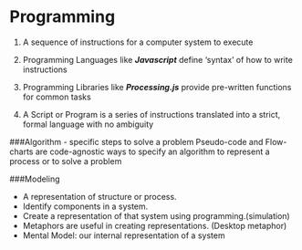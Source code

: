 Programming
============

1. A sequence of instructions for a computer system to execute

2. Programming Languages like ***Javascript*** define ‘syntax’ of how to write instructions
 
3. Programming Libraries like ***Processing.js*** provide pre-written functions for common tasks

4. A Script or Program is a series of instructions translated into a strict, formal language with no ambiguity

###Algorithm - specific steps to solve a problem
  Pseudo-code and Flow-charts are code-agnostic ways to specify an algorithm to represent a process or to solve a problem


###Modeling
 - A representation of structure or process.
 - Identify components in a system.
 - Create a representation of that system using programming.(simulation)
 - Metaphors are useful in creating representations. (Desktop metaphor)
 - Mental Model: our internal representation of a system  